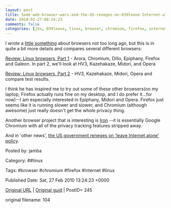 ```yaml
---
layout: post
title: Some-web-browser-wars-and-the-US-reneges-on-039leave-Internet-alone039-policy
date: 2010-02-27-08:24:23
comments: false
categories: [jbs, 039leave, linux, browser, chromium, firefox, internet, linux <br>]
---
```


I wrote a <a href="http://factorq.net/2010/02/20/browsers-etc/" target="_blank">little something</a> about browsers not too long ago, but this is in quite a bit more details and compares several different browsers:

 <a href="http://www.raiden.net/articles/review_linux_browsers_part_1/" target="_blank">Review: Linux browsers, Part 1</a> - Arora, Chromium, Dillo, Epiphany, Firefox and Galeon. In part 2, we'll  look at HV3, Kazehakaze, Midori, and Opera

 <a href="http://www.raiden.net/articles/review_linux_browsers_part_2/" target="_blank">Review: Linux browsers, Part 2</a> - HV3, Kazehakaze, Midori, Opera and compare test results.

 I think he has inspired me to try out some of these other browsers(on my laptop, Firefox actually runs fine on my desktop, and I do prefer it...for now)--I am especially interested in Epiphany, Midori and Opera.  Firefox just seems like it is running slower and slower, and Chromium (although awesome) just really doesn't get the whole privacy thing.

 Another browser project that is interesting is <a href="http://www.srware.net/en/software_srware_iron.php" target="_blank">Iron</a> --it is essentially Google Chromium with all of the privacy tracking features stripped away.

 And in 'other news', <a href="http://www.theregister.co.uk/2010/02/27/internet_3_dot_0_policy/" target="_blank">the US government reneges on 'leave Internet alone' policy</a>.

 

Posted by: jamba

Category: ##linux 

Tags:  #browser #chromium #firefox #internet #linux 


Published Date: Sat, 27 Feb 2010 13:24:23 +0000 

<a href="http://factorq.net/2010/02/27/some-web-browser-wars-and-the-us-reneges-on-leave-internet-alone-policy/">Original URL</a> | <a href="http://factorq.net/?p=245">Original guid</a> | PostID= 245

 original filename: 104